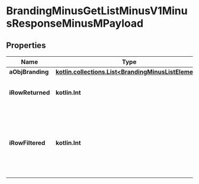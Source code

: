 
# BrandingMinusGetListMinusV1MinusResponseMinusMPayload

## Properties
Name | Type | Description | Notes
------------ | ------------- | ------------- | -------------
**aObjBranding** | [**kotlin.collections.List&lt;BrandingMinusListElement&gt;**](BrandingMinusListElement.md) |  | 
**iRowReturned** | **kotlin.Int** | The number of rows returned | 
**iRowFiltered** | **kotlin.Int** | The number of rows matching your filters (if any) or the total number of rows | 



